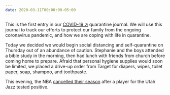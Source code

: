 ```yaml
---
date: 2020-03-11T00:00:00-05:00
---
```


This is the first entry in our [COVID-19
&nearr;](https://en.wikipedia.org/wiki/2019%E2%80%9320_coronavirus_pandemic)
quarantine journal. We will use this journal to track our efforts to protect our
family from the ongoing coronavirus pandemic, and how we are coping with life in
quarantine.

Today we decided we would begin social distancing and self-quarantine on
Thursday out of an abundance of caution. Stephanie and the boys attended a bible
study in the morning, then had lunch with friends from church before coming home
to prepare. Afraid that personal hygiene supplies would soon be limited, we
placed a drive-up order from Target for diapers, wipes, toilet paper, soap,
shampoo, and toothpaste.

This evening, the NBA [cancelled their
season](https://twitter.com/NBA/status/1238297808291033088) after a player for
the Utah Jazz tested positive.
